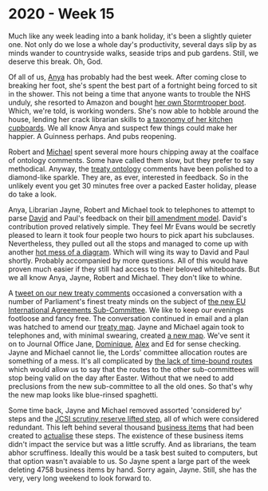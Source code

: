 # 2020 - Week 15

Much like any week leading into a bank holiday, it's been a slightly quieter one. Not only do we lose a whole day's productivity, several days slip by as minds wander to countryside walks, seaside trips and pub gardens. Still, we deserve this break. Oh, God.

Of all of us, [Anya](https://twitter.com/bitten_) has probably had the best week. After coming close to breaking her foot, she's spent the best part of a fortnight being forced to sit in the shower. This not being a time that anyone wants to trouble the NHS unduly, she resorted to Amazon and bought [her own Stormtrooper boot](https://twitter.com/bitten_/status/1247178995826819073). Which, we're told, is working wonders. She's now able to hobble around the house, lending her crack librarian skills to [a taxonomy of her kitchen cupboards](https://twitter.com/bitten_/status/1248190790301605888). We all know Anya and suspect few things could make her happier. A Guinness perhaps. And pubs reopening.

Robert and [Michael](https://twitter.com/fantasticlife) spent several more hours chipping away at the coalface of ontology comments. Some have called them slow, but they prefer to say methodical. Anyway, the [treaty ontology](https://ukparliament.github.io/ontologies/treaty/treaty-ontology.html) comments have been polished to a diamond-like sparkle. They are, as ever, interested in feedback. So in the unlikely event you get 30 minutes free over a packed Easter holiday, please do take a look.

Anya, Librarian Jayne, Robert and Michael took to telephones to attempt to parse [David](https://twitter.com/clerkly) and Paul's feedback on their [bill amendment model](https://github.com/ukparliament/ontologies/blob/master/procedure/flowcharts/bills/amendments/amendment.pdf). David's contribution proved relatively simple. They feel Mr Evans would be secretly pleased to learn it took four people two hours to pick apart his subclauses. Nevertheless, they pulled out all the stops and managed to come up with another [hot mess of a diagram](https://github.com/ukparliament/ontologies/blob/master/procedure/flowcharts/meta/decisions/decisions.pdf). Which will wing its way to David and Paul shortly. Probably accompanied by more questions. All of this would have proven much easier if they still had access to their beloved whiteboards. But we all know Anya, Jayne, Robert and Michael. They don't like to whine.

A [tweet on our new treaty comments](https://twitter.com/fantasticlife/status/1247528101120053250) occasioned a conversation with a number of Parliament's finest treaty minds on the subject of [the new EU International Agreements Sub-Committee](https://www.politicshome.com/thehouse/article/the-treaties-subcommittee-will-be-vital-in-ensuring-trade-deals-and-international-agreements-are-scrutinised). We like to keep our evenings footloose and fancy free. The conversation continued in email and a plan was hatched to amend our [treaty map](https://ukparliament.github.io/ontologies/procedure/flowcharts/crag-treaties/crag-treaties.pdf). Jayne and Michael again took to telephones and, with minimal swearing, created [a new map](https://github.com/ukparliament/ontologies/blob/master/procedure/flowcharts/crag-treaties/crag-treaties-play-pen.pdf). We've sent it on to Journal Office Jane, [Dominique](https://twitter.com/graciado), [Alex](https://twitter.com/AlexanderHorne1) and Ed for sense checking. Jayne and Michael cannot lie, the Lords' committee allocation routes are something of a mess. It's all complicated by [the lack of time-bound routes](https://trello.com/c/CDGB80DD/57-time-bound-routes) which would allow us to say that the routes to the other sub-committees will stop being valid on the day after Easter. Without that we need to add preclusions from the new sub-committee to all the old ones. So that's why the new map looks like blue-rinsed spaghetti.

Some time back, Jayne and Michael removed assorted 'considered by' steps and the [JCSI scrutiny reserve lifted step](https://trello.com/c/4wgUahnQ/69-jcsi-lifted), all of which were considered redundant. This left behind several thousand [business items](https://ukparliament.github.io/ontologies/procedure/procedure-ontology.html#d4e248) that had been created to [actualise](https://ukparliament.github.io/ontologies/procedure/procedure-ontology.html#d4e382) these steps. The existence of these business items didn't impact the service but was a little scruffy. And as librarians, the team abhor scruffiness. Ideally this would be a task best suited to computers, but that option wasn't avaiable to us. So Jayne spent a large part of the week deleting 4758 business items by hand. Sorry again, Jayne. Still, she has the very, very long weekend to look forward to.